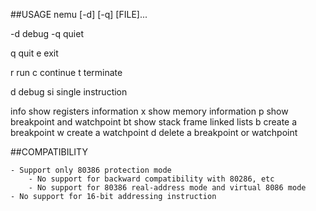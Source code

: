 

##USAGE
nemu [-d] [-q] [FILE]...

-d  debug
-q  quiet


q     quit
e     exit

r     run
c     continue
t     terminate

d     debug
si    single instruction

info  show registers information
x     show memory information
p     show breakpoint and watchpoint
bt    show stack frame linked lists
b     create a breakpoint
w     create a watchpoint
d     delete a breakpoint or watchpoint

##COMPATIBILITY

    - Support only 80386 protection mode
        - No support for backward compatibility with 80286, etc
        - No support for 80386 real-address mode and virtual 8086 mode
    - No support for 16-bit addressing instruction
